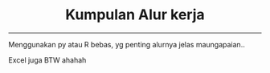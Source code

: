 <h1 align = 'center'> Kumpulan Alur kerja </h1>

----

Menggunakan py atau R bebas, yg penting alurnya jelas maungapaian..

Excel juga BTW ahahah

